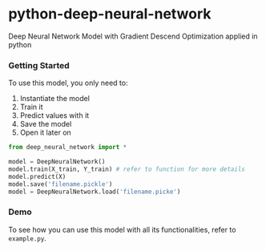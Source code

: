 # python-deep-neural-network

Deep Neural Network Model with Gradient Descend Optimization applied in python

### Getting Started

To use this model, you only need to:

1. Instantiate the model
2. Train it
3. Predict values with it
4. Save the model
5. Open it later on

```python
from deep_neural_network import *

model = DeepNeuralNetwork()
model.train(X_train, Y_train) # refer to function for more details
model.predict(X)
model.save('filename.pickle')
model = DeepNeuralNetwork.load('filename.picke')
```

### Demo

To see how you can use this model with all its functionalities, refer to `example.py`.
